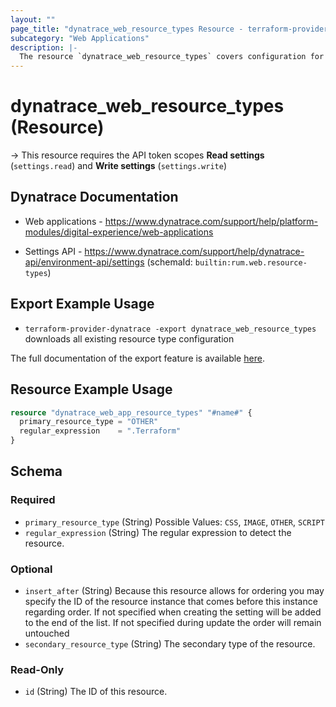 ```yaml
---
layout: ""
page_title: "dynatrace_web_resource_types Resource - terraform-provider-dynatrace"
subcategory: "Web Applications"
description: |-
  The resource `dynatrace_web_resource_types` covers configuration for web application resource types
---
```


# dynatrace_web_resource_types (Resource)

-> This resource requires the API token scopes **Read settings** (`settings.read`) and **Write settings** (`settings.write`)

## Dynatrace Documentation

- Web applications - https://www.dynatrace.com/support/help/platform-modules/digital-experience/web-applications

- Settings API - https://www.dynatrace.com/support/help/dynatrace-api/environment-api/settings (schemaId: `builtin:rum.web.resource-types`)

## Export Example Usage

- `terraform-provider-dynatrace -export dynatrace_web_resource_types` downloads all existing resource type configuration

The full documentation of the export feature is available [here](https://dt-url.net/h203qmc).

## Resource Example Usage

```terraform
resource "dynatrace_web_app_resource_types" "#name#" {
  primary_resource_type = "OTHER"
  regular_expression    = ".Terraform"
}
```

<!-- schema generated by tfplugindocs -->
## Schema

### Required

- `primary_resource_type` (String) Possible Values: `CSS`, `IMAGE`, `OTHER`, `SCRIPT`
- `regular_expression` (String) The regular expression to detect the resource.

### Optional

- `insert_after` (String) Because this resource allows for ordering you may specify the ID of the resource instance that comes before this instance regarding order. If not specified when creating the setting will be added to the end of the list. If not specified during update the order will remain untouched
- `secondary_resource_type` (String) The secondary type of the resource.

### Read-Only

- `id` (String) The ID of this resource.
 
